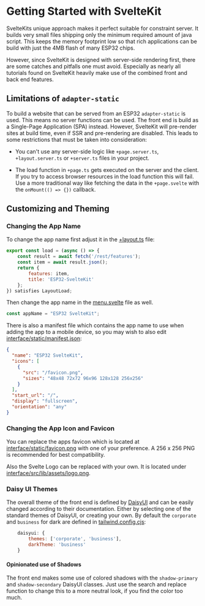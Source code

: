 # Getting Started with SvelteKit

SvelteKits unique approach makes it perfect suitable for constraint server. It builds very small files shipping only the minimum required amount of java script. This keeps the memory footprint low so that rich applications can be build with just the 4MB flash of many ESP32 chips.

However, since SvelteKit is designed with server-side rendering first, there are some catches and pitfalls one must avoid. Especially as nearly all tutorials found on SvelteKit heavily make use of the combined front and back end features.

## Limitations of `adapter-static`

To build a website that can be served from an ESP32 `adapter-static` is used. This means no server functions can be used. The front end is build as a Single-Page Application (SPA) instead. However, SvelteKit will pre-render sites at build time, even if SSR and pre-rendering are disabled. This leads to some restrictions that must be taken into consideration:

- You can't use any server-side logic like `+page.server.ts`, `+layout.server.ts` or `+server.ts` files in your project.

- The load function in `+page.ts` gets executed on the server and the client. If you try to access browser resources in the load function this will fail. Use a more traditional way like fetching the data in the `+page.svelte` with the `onMount(() => {})` callback.

## Customizing and Theming

### Changing the App Name

To change the app name first adjust it in the [+layout.ts](https://github.com/theelims/ESP32-sveltekit/blob/main/interface/src/routes/%2Blayout.ts) file:

```js
export const load = (async () => {
	const result = await fetch('/rest/features');
	const item = await result.json();
	return {
		features: item,
		title: 'ESP32-SvelteKit'
	};
}) satisfies LayoutLoad;
```

Then change the app name in the [menu.svelte](https://github.com/theelims/ESP32-sveltekit/blob/main/interface/src/routes/menu.svelte) file as well.

```js
const appName = "ESP32 SvelteKit";
```

There is also a manifest file which contains the app name to use when adding the app to a mobile device, so you may wish to also edit [interface/static/manifest.json](https://github.com/theelims/ESP32-sveltekit/blob/main/interface/static/manifest.json):

```json
{
  "name": "ESP32 SvelteKit",
  "icons": [
    {
      "src": "/favicon.png",
      "sizes": "48x48 72x72 96x96 128x128 256x256"
    }
  ],
  "start_url": "/",
  "display": "fullscreen",
  "orientation": "any"
}
```

### Changing the App Icon and Favicon

You can replace the apps favicon which is located at [interface/static/favicon.png](https://github.com/theelims/ESP32-sveltekit/blob/main/interface/static/favicon.png) with one of your preference. A 256 x 256 PNG is recommended for best compatibility.

Also the Svelte Logo can be replaced with your own. It is located under [interface/src/lib/assets/logo.png](https://github.com/theelims/ESP32-sveltekit/blob/main/interface/src/lib/assets/logo.png).

### Daisy UI Themes

The overall theme of the front end is defined by [DaisyUI](https://daisyui.com/docs/themes/) and can be easily changed according to their documentation. Either by selecting one of the standard themes of DaisyUI, or creating your own. By default the `corporate` and `business` for dark are defined in [tailwind.config.cjs](https://github.com/theelims/ESP32-sveltekit/blob/main/interface/tailwind.config.cjs):

```js
	daisyui: {
		themes: ['corporate', 'business'],
		darkTheme: 'business'
	}
```

#### Opinionated use of Shadows

The front end makes some use of colored shadows with the `shadow-primary` and `shadow-secondary` DaisyUI classes. Just use the search and replace function to change this to a more neutral look, if you find the color too much.
